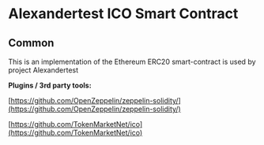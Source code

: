 # Alexandertest ICO Smart Contract

## Common

This is an implementation of the Ethereum ERC20 smart-contract is used by project Alexandertest

<b>Plugins / 3rd party tools:</b>

[https://github.com/OpenZeppelin/zeppelin-solidity/](https://github.com/OpenZeppelin/zeppelin-solidity/)

[https://github.com/TokenMarketNet/ico](https://github.com/TokenMarketNet/ico)